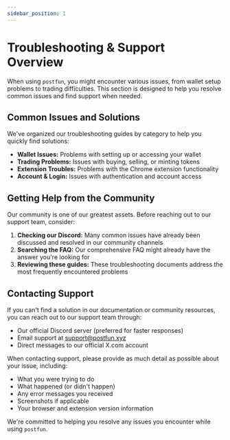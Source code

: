 ```yaml
---
sidebar_position: 1
---
```


# Troubleshooting & Support Overview

When using `postfun`, you might encounter various issues, from wallet setup problems to trading difficulties. This section is designed to help you resolve common issues and find support when needed.

## Common Issues and Solutions

We've organized our troubleshooting guides by category to help you quickly find solutions:

*   **Wallet Issues:** Problems with setting up or accessing your wallet
*   **Trading Problems:** Issues with buying, selling, or minting tokens
*   **Extension Troubles:** Problems with the Chrome extension functionality
*   **Account & Login:** Issues with authentication and account access

## Getting Help from the Community

Our community is one of our greatest assets. Before reaching out to our support team, consider:

1.  **Checking our Discord:** Many common issues have already been discussed and resolved in our community channels
2.  **Searching the FAQ:** Our comprehensive FAQ might already have the answer you're looking for
3.  **Reviewing these guides:** These troubleshooting documents address the most frequently encountered problems

## Contacting Support

If you can't find a solution in our documentation or community resources, you can reach out to our support team through:

*   Our official Discord server (preferred for faster responses)
*   Email support at support@postfun.xyz
*   Direct messages to our official X.com account

When contacting support, please provide as much detail as possible about your issue, including:
*   What you were trying to do
*   What happened (or didn't happen)
*   Any error messages you received
*   Screenshots if applicable
*   Your browser and extension version information

We're committed to helping you resolve any issues you encounter while using `postfun`.